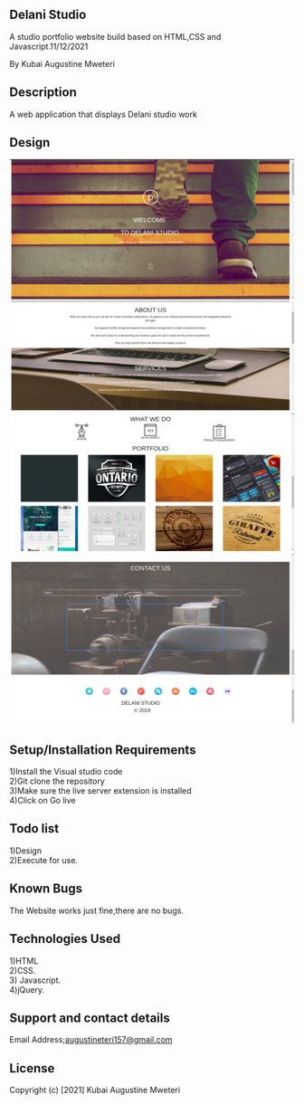 ## Delani Studio
A studio portfolio website build based on HTML,CSS and Javascript.11/12/2021

By Kubai Augustine Mweteri

## Description
A web application that displays Delani studio work

## Design
<img src="images/sclanding.jpeg" alt="landing">
<img src="images/scabout.jpeg" alt="about">
<img src="images/scport.jpeg" alt="portfolio">
<img src="images/sccontact.jpeg" alt="contact us">
<img src="images/scicon.jpeg" alt="social-media-icon">




## Setup/Installation Requirements
1)Install the Visual studio code<br>2)Git clone the repository<br>3)Make sure the live server extension is installed<br>4)Click on Go live


## Todo list
1)Design<br>2)Execute for use.

## Known Bugs
The Website works just fine,there are no bugs.
## Technologies Used
1)HTML <br>2)CSS.<br>3) Javascript.<br>4)jQuery.
## Support and contact details
Email Address;augustineteri157@gmail.com

## License
Copyright (c) [2021] Kubai Augustine Mweteri
